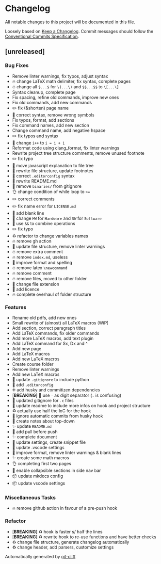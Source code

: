# Changelog

All notable changes to this project will be documented in this file.

Loosely based on [Keep a Changelog](https://keepachangelog.com/en/1.0.0/).
Commit messages should follow the [Conventional Commits Specification](https://www.conventionalcommits.org/en/v1.0.0/#summary).

## \[unreleased\]

### Bug Fixes

- Remove linter warnings, fix typos, adjust syntax
- :fire: change LaTeX math delimiter, fix syntax, complete pages
- :fire: change all `$...$` for `\(...\)` and `$$...$$` to `\[...\]`
- Syntax cleanup, complete page
- Fix spacing, refine old commands, improve new ones
- Fix old commands, add new commands
- :pencil2: fix (&shorten) page name
- :bug: correct syntax, remove wrong symbols
- Fix typos, format, add sections
- Fix command names, add new section
- Change command name, add negative hspace
- :pencil2: fix typos and syntax
- :art: change `i++` to `i = i + 1`
- Reformat code using clang_format, fix linter warnings
- Rewrite project tree structure comments, remove unused footnote
- :pencil2: fix typo
- 🐛 move javascript explanation to file tree
- 🐛 rewrite file structure, update footnotes
- :bug: correct `.editorconfig` syntax
- :memo: rewrite README.md
- :see_no_evil: remove `binaries/` from gitignore
- :ok_hand: change condition of while loop to `>=`
- :pencil2: correct comments
- :pencil2: fix name error for `LICENSE.md`
- :art: add blank line
- :pencil: change `HW` for `Hardware` and `SW` for `Software`
- :art: use `&&` to combine operations
- :pencil2: fix typo
- :recycle: refactor to change variables names
- :fire: remove gh action
- :art: update file structure, remove linter warnings
- :fire: remove extra comment
- :fire: remove `index.md`, useless
- :art: improve format and spelling
- :fire: remove latex `\newcommand`
- :fire: remove comment
- :fire: remove files, moved to other folder
- :bug: change file extension
- :page_facing_up: add licence
- :fire: complete overhaul of folder structure

### Features

- Rename old pdfs, add new ones
- Small rewrite of (almost) all LaTeX macros (WiP)
- Add section, correct paragraph titles
- Add LaTeX commands, fix older commands
- Add more LaTeX macros, add text plugin
- Add LaTeX command for Sx, Dx and ^
- Add new page
- Add LaTeX macros
- Add new LaTeX macros
- Create course folder
- Remove linter warnings
- Add new LaTeX macros
- :see_no_evil: update `.gitignore` to include python
- :wrench: add `.editorconfig`
- :heavy_plus_sign: add husky and commitizen dependencies
- [**BREAKING**] :truck: use `-` as digit separator (`.` is confusing)
- :see_no_evil: updated gitignore for `.c` files
- :pencil: update readme to include more infos on hook and project structure
- :recycle: actually use half the loC for the hook
- :bento: ignore automatic commits from husky hook
- :pencil: create notes about top-down
- ✨ update `README.md`
- :construction_worker: add pull before push
- :sparkles: complete document
- :speech_balloon: update settings, create snippet file
- :speech_balloon: update .vscode settings
- :art: improve format, remove linter warnings & blank lines
- :sparkles: create some math macros
- :ok_hand: completing first two pages
- :lipstick: enable collapsible sections in side nav bar
- :package: update mkdocs config
- :package: update vscode settings

### Miscellaneous Tasks

- :fire: remove github action in favour of a pre-push hook

### Refactor

- [**BREAKING**] :recycle: hook is faster s/ half the lines
- [**BREAKING**] :recycle: rewrite hook to re-use functions and have better checks
- :recycle: change file structure, generate changelog automatically
- :recycle: change header, add parsers, customize settings

Automatically generated by [git-cliff](https://www.github.com/orhun/git-cliff).
